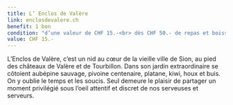 ```yaml
---
title: L’ Enclos de Valère
link: enclosdevalere.ch
benefit: 1 bon
condition: "d’une valeur de CHF 15.-<br> dès CHF 50.- de repas et boissons"
value: CHF 15.-
---
```


L’Enclos de Valère, c’est un nid
au cœur de la vieille ville de
Sion, au pied des châteaux de
Valère et de Tourbillon. Dans son
jardin extraordinaire se côtoient
aubépine sauvage, pivoine centenaire,
platane, kiwi, houx et
buis. On y oublie le temps et les
soucis. Seul demeure le plaisir
de partager un moment privilégié
sous l’oeil attentif et discret
de nos serveuses et serveurs.
